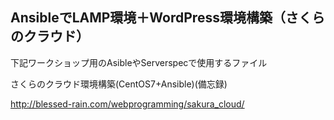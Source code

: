 ## AnsibleでLAMP環境＋WordPress環境構築（さくらのクラウド）

下記ワークショップ用のAsibleやServerspecで使用するファイル

さくらのクラウド環境構築(CentOS7+Ansible)(備忘録)

http://blessed-rain.com/webprogramming/sakura_cloud/
